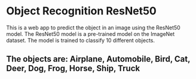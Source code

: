 # Object Recognition ResNet50

This is a web app to predict the object in an image using the ResNet50 model. The ResNet50 model is a pre-trained model on the ImageNet dataset. The model is trained to classify 10 different objects.

## The objects are: Airplane, Automobile, Bird, Cat, Deer, Dog, Frog, Horse, Ship, Truck